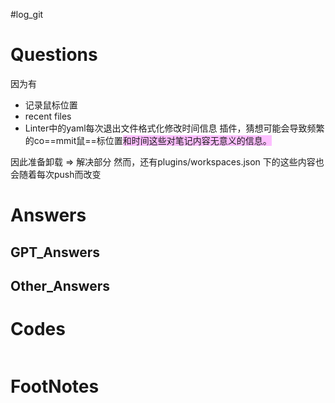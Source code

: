 #log_git 

# Questions
因为有
 - 记录鼠标位置
 - recent files
 - Linter中的yaml每次退出文件格式化修改时间信息
插件，猜想可能会导致频繁的co==mmit鼠==标位置<span style="background:#fdbfff">和时间这些对笔记内容无意义的信息。</span>
   
因此准备卸载 $\Longrightarrow$ 解决部分
然而，还有plugins/workspaces.json 下的这些内容也会随着每次push而改变

# Answers


## GPT_Answers


## Other_Answers


# Codes

```python

```



# FootNotes